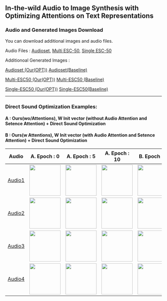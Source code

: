 ## In-the-wild Audio to Image Synthesis with Optimizing Attentions on Text Representations
### Audio and Generated Images Download
You can download additional images and audio files.

Audio Files : 
[Audioset](https://drive.google.com/file/d/1WNwCf5Haivncpw9yrrKtColP-fIvLqC-/view?usp=sharing), 
[Multi ESC-50](https://drive.google.com/file/d/1MUoOQc_T4s3-IExRXFvd1qUifaBHieRi/view?usp=sharing), 
[Single ESC-50](https://drive.google.com/file/d/10GV53y9WDpFY4BPCygqpupffMriokX2d/view?usp=sharing)

Additionoal Generated Images : 

[Audioset (Our(OPT))](https://drive.google.com/file/d/11YNed-UDSqLJd9Y7DbeJxrGjtkTgU1jg/view?usp=share_link)
[Audioset(Baseline)](https://drive.google.com/file/d/1Q90UJfE3pYEIvW4GApPrI2cB2whz3VM1/view?usp=share_link)

[Multi-ESC50 (Our(OPT))](https://drive.google.com/file/d/1em_wNmufdMHu7MmRoGuOIgnYPD5GOURE/view?usp=share_link)
[Multi-ESC50 (Baseline)](https://drive.google.com/file/d/1ByR7J3eu4JioSp9-zEIDNOYjcSe1x754/view?usp=share_link)

[Single-ESC50 (Our(OPT))](https://drive.google.com/file/d/1Sz8-hAxtONORMITXgtcSNN-WONEVRp80/view?usp=share_link)
[Single-ESC50(Baseline)](https://drive.google.com/file/d/1PNjG9dww1F6AO5UFSrX4nN-gc48MyrYD/view?usp=share_link)

---


### Direct Sound Optimization Examples:
#### A : Ours(wo/Attentions), W Init vector (without Audio Attention and Setence Attention) + Direct Sound Optimization
#### B : Ours(w Attentions), W Init vector (with Audio Attention and Setence Attention) + Direct Sound Optimization
|Audio|A. Epoch : 0|A. Epoch : 5|A. Epoch : 10|B. Epoch : 0|B. Epoch : 5|B. Epoch : 10|
|---|------|---|---|------|---|---|
[Audio1](https://drive.google.com/file/d/1q_AMmkanTvqlB4CMwNn-Eyu17VdAWt4g/view?usp=share_link)|<img src="https://user-images.githubusercontent.com/124040029/215919411-43972d60-ea20-4908-80ca-c24714243916.png" width=100 height=100>|<img src="https://user-images.githubusercontent.com/124040029/215919743-a4560c39-fe20-4d22-b41a-6d37ca251505.png" width=100 height=100>|<img src="https://user-images.githubusercontent.com/124040029/215919752-dfcf354e-1924-4c17-8723-9cda2f836abf.png" width=100 height=100>|<img src="https://user-images.githubusercontent.com/124040029/215921118-35a94089-5c3d-4345-bdbd-1d0001cb8c4b.png" width=100 height=100>|<img src="https://user-images.githubusercontent.com/124040029/215921127-31e06417-b876-4918-bbac-077bfc29f52c.png" width=100 height=100>|<img src="https://user-images.githubusercontent.com/124040029/215921138-7e74ebcf-f092-4786-a98a-33d9f780bf67.png" width=100 height=100>|
|[Audio2](https://drive.google.com/file/d/1l4nB-e1T0QBIqDx1imXYd7P6pM8vBMDp/view?usp=sharing)|<img src="https://user-images.githubusercontent.com/124040029/215919968-f8b8b224-b0ea-49c7-9866-e821749098ce.png" width=100 height=100>|<img src="https://user-images.githubusercontent.com/124040029/215919975-5f6191ea-1781-4e13-9122-f0de01567323.png" width=100 height=100>|<img src="https://user-images.githubusercontent.com/124040029/215919983-e51f0e3f-7082-43ef-8915-fba7d96fe539.png" width=100 height=100>|<img src="https://user-images.githubusercontent.com/124040029/215921258-d680f059-0c9b-4bf7-be4f-12772f42244d.png" width=100 height=100>|<img src="https://user-images.githubusercontent.com/124040029/215921269-a22260b1-c1ea-4ea0-909d-768ba3896781.png" width=100 height=100>|<img src="https://user-images.githubusercontent.com/124040029/215921275-d4fa5dcd-089d-4056-a131-68972ab8e3fd.png" width=100 height=100>|
|[Audio3](https://drive.google.com/file/d/1kpqE-vET7OniyaWkhwCugGZ05hI6WCEU/view?usp=share_link)|<img src="https://user-images.githubusercontent.com/124040029/215920379-2610459b-7c1a-472c-8893-c029f2481029.png" width=100 height=100>|<img src="https://user-images.githubusercontent.com/124040029/215920391-5329970c-e236-4cd8-b2a2-d08fb0bf1b75.png" width=100 height=100>|<img src="https://user-images.githubusercontent.com/124040029/215920408-7aa37a25-d50c-4f5c-afc7-28a9b748874a.png" width=100 height=100>|<img src="https://user-images.githubusercontent.com/124040029/215921387-9e36ed74-57f4-4c7f-8e3a-05546b0f82da.png" width=100 height=100>|<img src="https://user-images.githubusercontent.com/124040029/215921403-8f9e35ae-e4fc-47e3-a02e-dc40e24130fc.png" width=100 height=100>|<img src="https://user-images.githubusercontent.com/124040029/215921414-622b348c-46b7-4751-aaca-28d7b5642283.png" width=100 height=100>|
|[Audio4](https://drive.google.com/file/d/12hYlliGNL4Yb04tbeYxHH5IMzu_9SYMh/view?usp=share_link)|<img src="https://user-images.githubusercontent.com/124040029/215920228-c41ac9d3-24c0-453a-b1da-84c86635a1ae.png" width=100 height=100>|<img src="https://user-images.githubusercontent.com/124040029/215920237-7265b55a-26e1-430d-96eb-a080cc6b5656.png" width=100 height=100>|<img src="https://user-images.githubusercontent.com/124040029/215920247-b777844c-cfec-432a-a504-7fb5bf55d75e.png" width=100 height=100>|<img src="https://user-images.githubusercontent.com/124040029/215921466-a0ea4272-ecfb-449f-9398-49e32dd3286b.png" width=100 height=100>|<img src="https://user-images.githubusercontent.com/124040029/215921474-6c8cf2dd-cabc-4884-a758-36f3ee136c45.png" width=100 height=100>|<img src="https://user-images.githubusercontent.com/124040029/215921480-670067e4-b4f2-4c73-a2fc-27a997ef9c9e.png" width=100 height=100>| 






